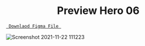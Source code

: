 <h1 align="center">Preview Hero 06</h1>

<a align ="center" href="https://www.figma.com/file/E6xzypeo1PqdtuVpLDsKTA/Food-web-app-design?node-id=0%3A1"> `  Downlaod Figma File  `</a>




![Screenshot 2021-11-22 111223](https://user-images.githubusercontent.com/85581658/142806898-6f097ff8-0c13-4ca8-8356-06ea20e19788.jpg)

